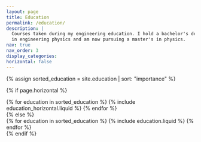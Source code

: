 ```yaml
---
layout: page
title: Education
permalink: /education/
description: |
  Courses taken during my engineering education. I hold a bachelor's degree 
  in engineering physics and am now pursuing a master's in physics.
nav: true
nav_order: 3
display_categories:
horizontal: false
---
```

<!-- markdownlint-disable MD033 -->
<!-- pages/projects.md -->

<!-- Display projects without categories -->

{% assign sorted_education = site.education | sort: "importance" %}

  <!-- Generate cards for each project -->

{% if page.horizontal %}

  <div class="container">
    <div class="row row-cols-1 row-cols-md-2">
    {% for education in sorted_education %}
      {% include education_horizontal.liquid %}
    {% endfor %}
    </div>
  </div>
  {% else %}
  <div class="row row-cols-1 row-cols-md-3">
    {% for education in sorted_education %}
      {% include education.liquid %}
    {% endfor %}
  </div>
  {% endif %}
